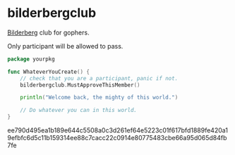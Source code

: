 # bilderbergclub

[Bilderberg](https://en.wikipedia.org/wiki/Bilderberg_meeting) club for gophers.

Only participant will be allowed to pass.

```go
package yourpkg

func WhateverYouCreate() {
	// check that you are a participant, panic if not.
	bilderbergclub.MustApproveThisMember()

	println("Welcome back, the mighty of this world.")

	// Do whatever you can in this world.
}
```

ee790d495ea1b189e644c5508a0c3d261ef64e5223c01f617bfd1889fe420a19efbfc6d5c11b159314ee88c7cacc22c0914e80775483cbe66a95d065d84fb7fe
